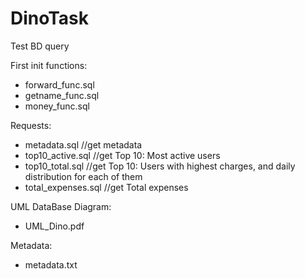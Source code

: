 # DinoTask
Test BD query

First init functions: 

 - forward_func.sql
 - getname_func.sql
 - money_func.sql

Requests:

 - metadata.sql //get metadata
 - top10_active.sql //get Top 10: Most active users
 - top10_total.sql //get Top 10: Users with highest charges, and daily distribution for each of them
 - total_expenses.sql //get Total expenses

UML DataBase Diagram: 
 
 - UML_Dino.pdf

Metadata:
 
 -  metadata.txt
